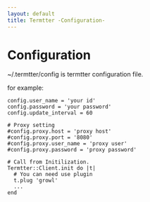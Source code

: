 ```yaml
---
layout: default
title: Termtter -Configuration-
---
```


# Configuration

~/.termtter/config is termtter configuration file.

for example:

    config.user_name = 'your id'
    config.password = 'your password'
    config.update_interval = 60
    
    # Proxy setting
    #config.proxy.host = 'proxy host'
    #config.proxy.port = '8080'
    #config.proxy.user_name = 'proxy user'
    #config.proxy.password = 'proxy password'

    # Call from Initilization.
    Termtter::Client.init do |t|
      # You can need use plugin
      t.plug 'growl'
      ... 
    end
